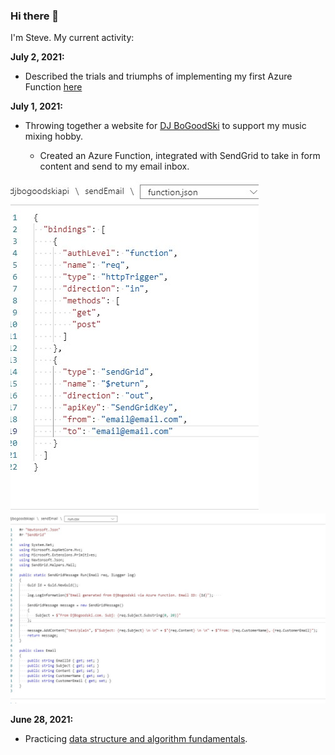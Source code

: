 ### Hi there 👋

<p>I'm Steve. My current activity:</p> 

<p><b>July 2, 2021:</b></p>
<ul>
  <li>Described the trials and triumphs of implementing my first Azure Function <a href="https://bogoodski.medium.com/setting-up-an-azure-function-sendgrid-http-trigger-cfd9c5791201" target="_blank">here</a>
  </li>
</ul>
<p><b>July 1, 2021:</b></p> 
<ul>
  <li>Throwing together a website for <a href="https://github.com/sbogucki12/djbogoodski">DJ BoGoodSki</a> to support my music mixing hobby.</li>
 <ul><li>Created an Azure Function, integrated with SendGrid to take in form content and send to my email inbox.</li></ul>
</ul> 
<p>
  <img src="https://raw.githubusercontent.com/sbogucki12/djbogoodski/main/readmeFiles/functionBindings.jpg" />
<img src="https://raw.githubusercontent.com/sbogucki12/djbogoodski/main/readmeFiles/functionScript.jpg" />
  </p>
<p><b>June 28, 2021:</b></p> 
<ul>
  <li> Practicing <a href="https://github.com/sbogucki12/AlgosAndDataStructures">data structure and algorithm fundamentals</a>.</li> 
  <!-- <li>Enhancing my design skills via a project with which I have some leeway with a client: <a href="https://github.com/sbogucki12/dwalesska">Repo</a></li>
  <li>Practicing .NET unit testing with xUnit via a practice web API: <a href="https://github.com/sbogucki12/weatherapi">Repo</a>.</li> -->
</ul>  

